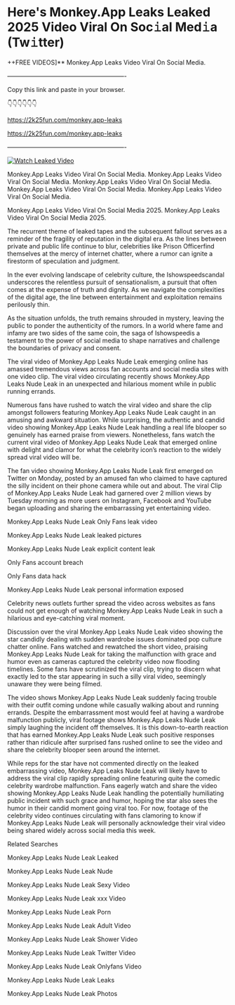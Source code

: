 # Here's Monkey.App Leaks Leaked 2025 Video Viral On Soc𝚒al Med𝚒a (Tw𝚒tter)

++FREE VIDEOS]** Monkey.App Leaks Video Viral On Social Media.

———————————————————-

Copy this link and paste in your browser.

👇👇👇👇👇👇

https://2k25fun.com/monkey.app-leaks

https://2k25fun.com/monkey.app-leaks

———————————————————-

[![Watch Leaked Video](https://miro.medium.com/v2/resize:fit:828/format:webp/1*cilzJN44JGOrTw9NJCrNHA.gif "Watch Leaked Video")](https://2k25fun.com/monkey.app-leaks)

Monkey.App Leaks Video Viral On Social Media. Monkey.App Leaks Video Viral On Social Media. Monkey.App Leaks Video Viral On Social Media. Monkey.App Leaks Video Viral On Social Media. Monkey.App Leaks Video Viral On Social Media.

Monkey.App Leaks Video Viral On Social Media 2025. Monkey.App Leaks Video Viral On Social Media 2025.

The recurrent theme of leaked tapes and the subsequent fallout serves as a reminder of the fragility of reputation in the digital era. As the lines between private and public life continue to blur, celebrities like Prison Officerfind themselves at the mercy of internet chatter, where a rumor can ignite a firestorm of speculation and judgment.

In the ever evolving landscape of celebrity culture, the Ishowspeedscandal underscores the relentless pursuit of sensationalism, a pursuit that often comes at the expense of truth and dignity. As we navigate the complexities of the digital age, the line between entertainment and exploitation remains perilously thin.

As the situation unfolds, the truth remains shrouded in mystery, leaving the public to ponder the authenticity of the rumors. In a world where fame and infamy are two sides of the same coin, the saga of Ishowspeedis a testament to the power of social media to shape narratives and challenge the boundaries of privacy and consent.

The viral video of Monkey.App Leaks Nude Leak emerging online has amassed tremendous views across fan accounts and social media sites with one video clip. The viral video circulating recently shows Monkey.App Leaks Nude Leak in an unexpected and hilarious moment while in public running errands.

Numerous fans have rushed to watch the viral video and share the clip amongst followers featuring Monkey.App Leaks Nude Leak caught in an amusing and awkward situation. While surprising, the authentic and candid video showing Monkey.App Leaks Nude Leak handling a real life blooper so genuinely has earned praise from viewers. Nonetheless, fans watch the current viral video of Monkey.App Leaks Nude Leak that emerged online with delight and clamor for what the celebrity icon’s reaction to the widely spread viral video will be.

The fan video showing Monkey.App Leaks Nude Leak first emerged on Twitter on Monday, posted by an amused fan who claimed to have captured the silly incident on their phone camera while out and about. The viral Clip of Monkey.App Leaks Nude Leak had garnered over 2 million views by Tuesday morning as more users on Instagram, Facebook and YouTube began uploading and sharing the embarrassing yet entertaining video.

Monkey.App Leaks Nude Leak Only Fans leak video

Monkey.App Leaks Nude Leak leaked pictures

Monkey.App Leaks Nude Leak explicit content leak

Only Fans account breach

Only Fans data hack

Monkey.App Leaks Nude Leak personal information exposed

Celebrity news outlets further spread the video across websites as fans could not get enough of watching Monkey.App Leaks Nude Leak in such a hilarious and eye-catching viral moment.

Discussion over the viral Monkey.App Leaks Nude Leak video showing the star candidly dealing with sudden wardrobe issues dominated pop culture chatter online. Fans watched and rewatched the short video, praising Monkey.App Leaks Nude Leak for taking the malfunction with grace and humor even as cameras captured the celebrity video now flooding timelines. Some fans have scrutinized the viral clip, trying to discern what exactly led to the star appearing in such a silly viral video, seemingly unaware they were being filmed.

The video shows Monkey.App Leaks Nude Leak suddenly facing trouble with their outfit coming undone while casually walking about and running errands. Despite the embarrassment most would feel at having a wardrobe malfunction publicly, viral footage shows Monkey.App Leaks Nude Leak simply laughing the incident off themselves. It is this down-to-earth reaction that has earned Monkey.App Leaks Nude Leak such positive responses rather than ridicule after surprised fans rushed online to see the video and share the celebrity blooper seen around the internet.

While reps for the star have not commented directly on the leaked embarrassing video, Monkey.App Leaks Nude Leak will likely have to address the viral clip rapidly spreading online featuring quite the comedic celebrity wardrobe malfunction. Fans eagerly watch and share the video showing Monkey.App Leaks Nude Leak handling the potentially humiliating public incident with such grace and humor, hoping the star also sees the humor in their candid moment going viral too. For now, footage of the celebrity video continues circulating with fans clamoring to know if Monkey.App Leaks Nude Leak will personally acknowledge their viral video being shared widely across social media this week.

Related Searches

Monkey.App Leaks Nude Leak Leaked

Monkey.App Leaks Nude Leak Nude

Monkey.App Leaks Nude Leak Sexy Video

Monkey.App Leaks Nude Leak xxx Video

Monkey.App Leaks Nude Leak Porn

Monkey.App Leaks Nude Leak Adult Video

Monkey.App Leaks Nude Leak Shower Video

Monkey.App Leaks Nude Leak Twitter Video

Monkey.App Leaks Nude Leak Onlyfans Video

Monkey.App Leaks Nude Leak Leaks

Monkey.App Leaks Nude Leak Photos